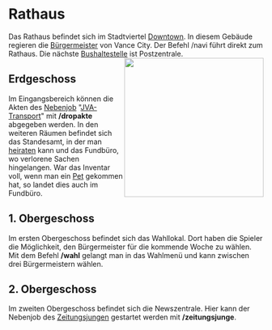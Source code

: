 # Rathaus 

Das Rathaus befindet sich im Stadtviertel [Downtown](../../pages/gebiete/downtown.md). In diesem Gebäude regieren die [Bürgermeister](../../pages/allgemein/bürgermeister.md) von Vance City. Der Befehl /navi führt direkt zum Rathaus. Die nächste [Bushaltestelle](../../pages/öpnv/bus.md) ist Postzentrale. <img align="right" width="275" eight="150" src="../../../assets/image/orte/Rathaus.png"> 

## Erdgeschoss 
Im Eingangsbereich können die Akten des [Nebenjob](../../pages/nebenjobs/nebenjobs.md) "[JVA-Transport](../../pages/nebenjobs/jvatransport.md)" mit **/dropakte** abgegeben werden. In den weiteren Räumen befindet sich das Standesamt, in der man [heiraten](../..//​pages/​allgemein/​beziehung.md) kann und das Fundbüro, wo verlorene Sachen hingelangen. War das Inventar voll, wenn man ein [Pet](../../pages/pets/allgemein.md) gekommen hat, so landet dies auch im Fundbüro.

## 1. Obergeschoss
Im ersten Obergeschoss befindet sich das Wahllokal. Dort haben die Spieler die Möglichkeit, den Bürgermeister für die kommende Woche zu wählen. Mit dem Befehl **/wahl** gelangt man in das Wahlmenü und kann zwischen drei Bürgermeistern wählen.

## 2. Obergeschoss
Im zweiten Obergeschoss befindet sich die Newszentrale. Hier kann der Nebenjob des [Zeitungsjungen](../../pages/nebenjobs/zeitungsjunge.md) gestartet werden mit **/zeitungsjunge**.

